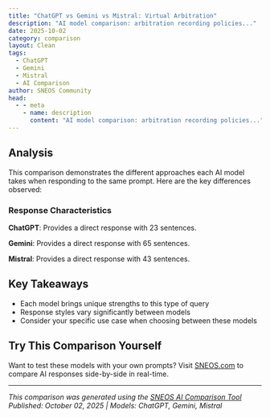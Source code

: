 ```yaml
---
title: "ChatGPT vs Gemini vs Mistral: Virtual Arbitration"
description: "AI model comparison: arbitration recording policies..."
date: 2025-10-02
category: comparison
layout: Clean
tags:
  - ChatGPT
  - Gemini
  - Mistral
  - AI Comparison
author: SNEOS Community
head:
  - - meta
    - name: description
      content: "AI model comparison: arbitration recording policies..."
---
```


<ChatComparison
  title="ChatGPT vs Gemini vs Mistral: Virtual Arbitration"
  prompt="arbitration recording policies"
  :responses='{
    "ChatGPT": "Arbitration recording policies refer to the rules and guidelines governing the recording of arbitration proceedings. These policies can vary depending on the arbitration institution, jurisdiction, and parties involved. Below is an overview of common aspects of arbitration recording policies:\n\n### 1. General Principle\n- Arbitration is a private dispute resolution process, and the confidentiality of proceedings is often emphasized.\n- Recording arbitration hearings (audio, video, or transcripts) is typically not allowed unless all parties and the arbitrator(s) agree.\n\n### 2. Common Policies on Recording\n- **No Recording Without Consent:** Most arbitration rules prohibit recording proceedings without the explicit consent of all parties and the arbitrator.\n- **Arbitrator\u2019s Discretion:** The arbitrator may allow or deny recording requests based on fairness, confidentiality, and relevance.\n- **Use of Official Transcripts:** Some arbitration institutions offer official stenographic transcripts prepared by a court reporter instead of allowing self-recording.\n- **Confidentiality:** Any recordings or transcripts made are often subject to confidentiality agreements to protect sensitive information.\n\n### 3. Institutional Rules Examples\n- **American Arbitration Association (AAA):** The AAA rules generally do not allow recording unless all parties agree and the arbitrator permits it. Official transcripts can be ordered.\n- **International Chamber of Commerce (ICC):** ICC Arbitration Rules typically do not provide for recordings unless agreed by the parties and arbitrator.\n- **JAMS:** Similar policies requiring consent for recordings and generally use transcripts prepared by a court reporter.\n\n### 4. Jurisdictional Considerations\n- Some jurisdictions may have laws or court orders affecting recording policies.\n- Local laws may require or forbid recordings in arbitration settings.\n\n### 5. Best Practices\n- Parties who want recordings should request permission well in advance.\n- Use professional court reporters or transcription services if a record is desired.\n- Ensure compliance with confidentiality and data protection standards.\n\n---\n\nIf you need information on a specific jurisdiction or arbitration institution\u2019s recording policies, please let me know!",
    "Gemini": "Arbitration recording policies can vary significantly depending on the arbitration agreement, the administering institution (if any), and applicable law. Here\u0027s a breakdown of the key considerations:\n\n**1. What the Arbitration Agreement Says:**\n\n*   **Most Important:** The arbitration agreement itself is the primary source of authority. It may explicitly address whether recording is allowed or prohibited.\n*   **Silence:** If the agreement is silent, the default rules of the administering institution (if any) or applicable law will govern.\n*   **Amendment:** The parties can always agree to amend their agreement to address recording, even if it wasn\u0027t initially mentioned.\n\n**2. Role of Administering Institutions (e.g., AAA, ICC, JAMS):**\n\n*   **Rules and Guidelines:** Many administering institutions have rules or guidelines that address recording.\n    *   **Example: AAA Commercial Arbitration Rules:** These rules are usually silent on recording, leaving it to the arbitrator\u0027s discretion or the parties\u0027 agreement.\n    *   **Example: ICC Arbitration Rules:** Similar to AAA, the ICC rules don\u0027t explicitly address recording, but they empower the arbitral tribunal to conduct the arbitration as it sees fit.\n*   **Administrative Guidance:** Some institutions may offer informal guidance or have standard practices, even if not codified in their rules.\n*   **Tribunal\u0027s Power:**  The institution\u0027s rules often grant the arbitral tribunal broad discretion in managing the proceedings, which might include ruling on recording requests.\n\n**3. The Arbitrator\u0027s Discretion and Authority:**\n\n*   **Procedural Orders:** The arbitrator (or tribunal) typically has the power to issue procedural orders governing the conduct of the arbitration. This includes deciding whether to permit or prohibit recording.\n*   **Fairness and Efficiency:** The arbitrator will consider factors like fairness to both parties, the efficiency of the process, and the potential for abuse.\n*   **Reasons for Decisions:**  The arbitrator should provide clear reasons for their decision regarding recording.\n\n**4. Applicable Law (Statutes and Case Law):**\n\n*   **Federal Arbitration Act (FAA) (US):** The FAA provides a framework for enforcing arbitration agreements but doesn\u0027t specifically address recording.\n*   **State Arbitration Laws (US):**  State laws may have provisions related to arbitration procedures, but rarely explicitly address recording.\n*   **International Law:**  Relevant international arbitration treaties (e.g., New York Convention) focus on recognition and enforcement of awards, not procedural details like recording.\n*   **Eavesdropping Laws:**  It is crucial to comply with all applicable eavesdropping laws.  Many jurisdictions require consent from all parties before a recording can be made. Recording without consent could lead to criminal or civil penalties. This is a critical consideration!  Research both federal and state laws.\n\n**5. Factors Considered by Arbitrators When Deciding on Recording:**\n\n*   **Consent:**  Do both parties consent to recording? Unanimous consent is the strongest argument in favor.\n*   **Accuracy:**  Is there a dispute about the accuracy of witness testimony or the arguments made by counsel? Recording might help resolve such disputes.\n*   **Transcript Availability:**  If transcripts are already being made, the need for a separate recording might be reduced.\n*   **Privacy:**  Are there concerns about the confidentiality of the proceedings if a recording is made?\n*   **Potential for Abuse:** Could a recording be used to intimidate witnesses or harass opposing counsel?\n*   **Cost:**  Who will bear the cost of the recording equipment and storage?\n*   **Technical Issues:**  Are there concerns about the quality of the recording or the ability to access it later?\n*   **Legal Requirements:**  Does the applicable law require or prohibit recording in certain circumstances?\n*   **Impact on Witness Testimony:** Some argue that witnesses may be more nervous or less candid if they know they are being recorded.  Others argue it encourages honesty.\n*   **Use of the Recording:** What specific purpose will the recording serve? Is it just for note-taking, or will it be used for appeals or other legal proceedings?\n\n**6. Common Positions on Recording:**\n\n*   **Permitted with Consent:** This is the most common scenario. If both parties agree, recording is generally allowed, subject to the arbitrator\u0027s oversight.\n*   **Prohibited Absent Consent:** If one party objects, recording is often prohibited unless there are compelling reasons to allow it.\n*   **Arbitrator Discretion:** The arbitrator has the ultimate authority to decide, even if the parties disagree.\n*   **Silent on Recording:** Often, the agreement, rules, and law are silent, placing the decision squarely with the arbitrator, who must consider fairness and efficiency.\n\n**7. Practical Considerations:**\n\n*   **Request in Advance:** If you want to record, make a formal request to the arbitrator and opposing counsel well in advance of the hearing.\n*   **Explain the Reason:** Clearly explain why you believe recording is necessary or beneficial.\n*   **Offer to Share:** Offer to share the recording with opposing counsel.\n*   **Address Concerns:** Be prepared to address any concerns the arbitrator or opposing counsel may have.\n*   **Secure Storage:** If recording is permitted, ensure the recording is securely stored and accessible to all parties.\n*   **Transcription:**  Consider whether a transcript is a suitable alternative to a recording.  Transcripts are often more widely accepted.\n\n**In summary, the permissibility of recording in arbitration is highly fact-specific and depends on a combination of factors. Always consult the arbitration agreement, the rules of the administering institution (if any), and applicable law. Be prepared to make a compelling argument to the arbitrator if you want to record the proceedings.**\n\n**Disclaimer:** I am an AI chatbot and cannot provide legal advice. This information is for educational purposes only. You should consult with an attorney to discuss your specific situation.\n",
    "Mistral": "Arbitration recording policies can vary depending on the jurisdiction, the rules of the arbitration institution, and the agreement between the parties. Here are some key points to consider:\n\n### General Principles\n1. **Consent of Parties**: Typically, both parties must consent to the recording of arbitration proceedings. This consent can be explicit or implied through the rules of the arbitration institution.\n2. **Institutional Rules**: Many arbitration institutions, such as the International Chamber of Commerce (ICC), the London Court of International Arbitration (LCIA), and the American Arbitration Association (AAA), have specific rules regarding the recording of proceedings.\n3. **Confidentiality**: Arbitration proceedings are generally confidential, and any recordings must respect this confidentiality. Parties should ensure that recordings are securely stored and not disclosed to third parties without proper authorization.\n4. **Purpose of Recording**: Recordings can serve various purposes, such as creating a verbatim transcript, ensuring accuracy in the arbitration award, or for future reference in case of appeals or challenges.\n\n### Specific Considerations\n1. **Audio vs. Video Recording**:\n   - **Audio Recording**: More common and generally less intrusive. It captures the spoken words but not the visual cues.\n   - **Video Recording**: Less common but can be useful in capturing non-verbal cues and the overall atmosphere of the proceedings.\n\n2. **Storage and Access**:\n   - **Storage**: Recordings should be stored securely to prevent unauthorized access.\n   - **Access**: Access to recordings should be limited to the parties, their legal representatives, and the arbitrators. Any third-party access should be governed by strict confidentiality agreements.\n\n3. **Transcription**:\n   - **Verbatim Transcripts**: If a verbatim transcript is required, the recording can be transcribed by a professional service.\n   - **Costs**: The costs associated with recording and transcription should be considered and agreed upon by the parties.\n\n4. **Legal and Ethical Considerations**:\n   - **Jurisdictional Laws**: Ensure compliance with local laws regarding recording and data protection.\n   - **Ethical Standards**: Adhere to ethical standards set by professional bodies and arbitration institutions.\n\n### Best Practices\n1. **Clear Agreement**: Ensure that the agreement to record the proceedings is clearly documented and signed by all parties.\n2. **Technical Quality**: Use high-quality recording equipment to ensure clarity and accuracy.\n3. **Professional Services**: Consider using professional recording and transcription services to maintain the integrity and confidentiality of the recordings.\n4. **Review and Approval**: Allow parties to review and approve the recordings and transcripts to ensure accuracy.\n\n### Example Clauses\n1. **Consent Clause**: \u0022The parties agree that the arbitration proceedings may be recorded in audio format, subject to the confidentiality provisions outlined in this agreement.\u0022\n2. **Confidentiality Clause**: \u0022All recordings of the arbitration proceedings shall be kept confidential and shall not be disclosed to any third party without the written consent of both parties.\u0022\n3. **Access Clause**: \u0022Access to the recordings shall be limited to the parties, their legal representatives, and the arbitrators. Any third-party access shall require the written consent of both parties.\u0022\n\n### Conclusion\nArbitration recording policies should be carefully considered and agreed upon by all parties involved. Adherence to institutional rules, legal requirements, and ethical standards is crucial to ensure the integrity and confidentiality of the arbitration process."
  }'
  published-date="00:21"
/>

## Analysis

This comparison demonstrates the different approaches each AI model takes when responding to the same prompt. Here are the key differences observed:

### Response Characteristics

**ChatGPT**: Provides a direct response with 23 sentences. 

**Gemini**: Provides a direct response with 65 sentences. 

**Mistral**: Provides a direct response with 43 sentences. 

## Key Takeaways

- Each model brings unique strengths to this type of query
- Response styles vary significantly between models
- Consider your specific use case when choosing between these models

## Try This Comparison Yourself

Want to test these models with your own prompts? Visit [SNEOS.com](https://sneos.com) to compare AI responses side-by-side in real-time.

---

*This comparison was generated using the [SNEOS AI Comparison Tool](https://sneos.com)*
*Published: October 02, 2025 | Models: ChatGPT, Gemini, Mistral*
